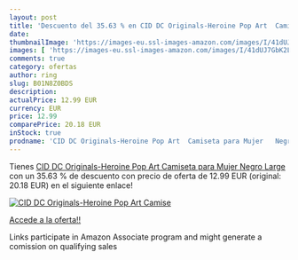 ```yaml
---
layout: post
title: 'Descuento del 35.63 % en CID DC Originals-Heroine Pop Art  Camise'
date: 
thumbnailImage: 'https://images-eu.ssl-images-amazon.com/images/I/41dUJ7GbK2L._SL200_.jpg'
images: [ 'https://images-eu.ssl-images-amazon.com/images/I/41dUJ7GbK2L._SL200_.jpg' ]
comments: true
category: ofertas
author: ring
slug: B01N8Z0BDS
description:
actualPrice: 12.99 EUR
currency: EUR
price: 12.99
comparePrice: 20.18 EUR
inStock: true
prodname: 'CID DC Originals-Heroine Pop Art  Camiseta para Mujer   Negro   Large'
---
```


Tienes [CID DC Originals-Heroine Pop Art  Camiseta para Mujer   Negro   Large](https://www.amazon.es/dp/B01N8Z0BDS/?tag=tolees-21) con un 35.63 % de descuento con precio de oferta de 12.99 EUR (original: 20.18 EUR) en el siguiente enlace!

[![CID DC Originals-Heroine Pop Art  Camise](https://images-eu.ssl-images-amazon.com/images/I/41dUJ7GbK2L._SL200_.jpg)](https://www.amazon.es/dp/B01N8Z0BDS/?tag=tolees-21)

[Accede a la oferta!!](https://www.amazon.es/dp/B01N8Z0BDS/?tag=tolees-21)

Links participate in Amazon Associate program and might generate a comission on qualifying sales


